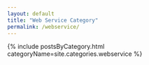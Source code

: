```yaml
---
layout: default
title: "Web Service Category"
permalink: /webservice/
---
```

{% include postsByCategory.html categoryName=site.categories.webservice %}
